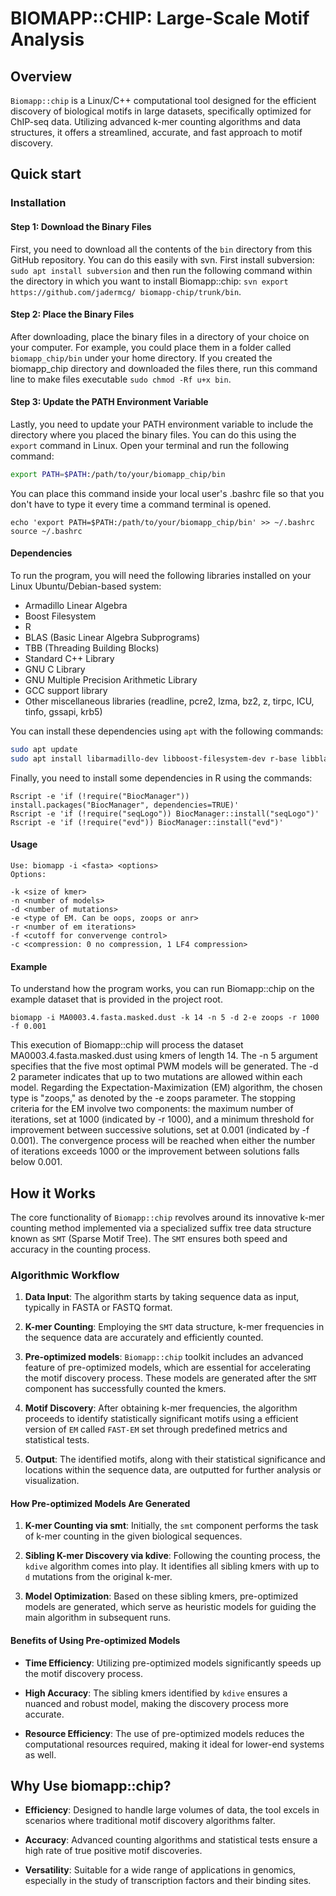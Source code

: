 # BIOMAPP::CHIP: Large-Scale Motif Analysis

## Overview

`Biomapp::chip` is a Linux/C++ computational tool designed for the efficient discovery of biological motifs in large datasets, specifically optimized for ChIP-seq data. Utilizing advanced k-mer counting algorithms and data structures, it offers a streamlined, accurate, and fast approach to motif discovery.

## Quick start

### Installation

#### Step 1: Download the Binary Files
First, you need to download all the contents of the `bin` directory from this GitHub repository. You can do this easily with svn. First install subversion: ```sudo apt install subversion``` and then run the following command within the directory in which you want to install Biomapp::chip: ```svn export https://github.com/jadermcg/ biomapp-chip/trunk/bin```.

#### Step 2: Place the Binary Files
After downloading, place the binary files in a directory of your choice on your computer. For example, you could place them in a folder called `biomapp_chip/bin` under your home directory. If you created the biomapp_chip directory and downloaded the files there, run this command line to make files executable ```sudo chmod -Rf u+x bin```.

#### Step 3: Update the PATH Environment Variable
Lastly, you need to update your PATH environment variable to include the directory where you placed the binary files. You can do this using the `export` command in Linux. Open your terminal and run the following command:

```bash
export PATH=$PATH:/path/to/your/biomapp_chip/bin
```
You can place this command inside your local user's .bashrc file so that you don't have to type it every time a command terminal is opened.

```
echo 'export PATH=$PATH:/path/to/your/biomapp_chip/bin' >> ~/.bashrc
source ~/.bashrc
```

#### Dependencies

To run the program, you will need the following libraries installed on your Linux Ubuntu/Debian-based system:
- Armadillo Linear Algebra
- Boost Filesystem
- R
- BLAS (Basic Linear Algebra Subprograms)
- TBB (Threading Building Blocks)
- Standard C++ Library
- GNU C Library
- GNU Multiple Precision Arithmetic Library
- GCC support library
- Other miscellaneous libraries (readline, pcre2, lzma, bz2, z, tirpc, ICU, tinfo, gssapi, krb5)

You can install these dependencies using `apt` with the following commands:

```bash
sudo apt update
sudo apt install libarmadillo-dev libboost-filesystem-dev r-base libblas-dev libtbb-dev libstdc++6 libc6 libgomp1 libgcc-s1 libreadline8 libpcre2-dev liblzma5 libbz2-1.0 zlib1g libtirpc-dev libicu-dev libtinfo6 libgssapi-krb5-2 libkrb5-3 libk5crypto3 libcom-err2 libkrb5support0 libkeyutils1 liblz4-dev
```

Finally, you need to install some dependencies in R using the commands:
```
Rscript -e 'if (!require("BiocManager")) install.packages("BiocManager", dependencies=TRUE)'
Rscript -e 'if (!require("seqLogo")) BiocManager::install("seqLogo")'
Rscript -e 'if (!require("evd")) BiocManager::install("evd")'
```

#### Usage
```
Use: biomapp -i <fasta> <options>
Options:

-k <size of kmer>
-n <number of models>
-d <number of mutations>
-e <type of EM. Can be oops, zoops or anr>
-r <number of em iterations>
-f <cutoff for convervenge control>
-c <compression: 0 no compression, 1 LF4 compression>
```
#### Example
To understand how the program works, you can run Biomapp::chip on the example dataset that is provided in the project root.

```
biomapp -i MA0003.4.fasta.masked.dust -k 14 -n 5 -d 2-e zoops -r 1000 -f 0.001
```
This execution of Biomapp::chip will process the dataset MA0003.4.fasta.masked.dust using kmers of length 14. The -n 5 argument specifies that the five most optimal PWM models will be generated. The -d 2 parameter indicates that up to two mutations are allowed within each model. Regarding the Expectation-Maximization (EM) algorithm, the chosen type is "zoops," as denoted by the -e zoops parameter. The stopping criteria for the EM involve two components: the maximum number of iterations, set at 1000 (indicated by -r 1000), and a minimum threshold for improvement between successive solutions, set at 0.001 (indicated by -f 0.001). The convergence process will be reached when either the number of iterations exceeds 1000 or the improvement between solutions falls below 0.001.

## How it Works

The core functionality of `Biomapp::chip` revolves around its innovative k-mer counting method implemented via a specialized suffix tree data structure known as `SMT` (Sparse Motif Tree). The `SMT` ensures both speed and accuracy in the counting process.

### Algorithmic Workflow

1. **Data Input**: The algorithm starts by taking sequence data as input, typically in FASTA or FASTQ format.
  
2. **K-mer Counting**: Employing the `SMT` data structure, k-mer frequencies in the sequence data are accurately and efficiently counted.
   
3.  **Pre-optimized models**: `Biomapp::chip` toolkit includes an advanced feature of pre-optimized models, which are essential for accelerating the motif discovery process. These models are generated after the `SMT` component has successfully counted the kmers.
  
4. **Motif Discovery**: After obtaining k-mer frequencies, the algorithm proceeds to identify statistically significant motifs using a efficient version of `EM` called `FAST-EM` set through predefined metrics and statistical tests.

5. **Output**: The identified motifs, along with their statistical significance and locations within the sequence data, are outputted for further analysis or visualization.

#### How Pre-optimized Models Are Generated
1. **K-mer Counting via smt**: Initially, the `smt` component performs the task of k-mer counting in the given biological sequences.

2. **Sibling K-mer Discovery via kdive**: Following the counting process, the `kdive` algorithm comes into play. It identifies all sibling kmers with up to `d` mutations from the original k-mer.

3. **Model Optimization**: Based on these sibling kmers, pre-optimized models are generated, which serve as heuristic models for guiding the main algorithm in subsequent runs.

#### Benefits of Using Pre-optimized Models

- **Time Efficiency**: Utilizing pre-optimized models significantly speeds up the motif discovery process.
  
- **High Accuracy**: The sibling kmers identified by `kdive` ensures a nuanced and robust model, making the discovery process more accurate.
  
- **Resource Efficiency**: The use of pre-optimized models reduces the computational resources required, making it ideal for lower-end systems as well.

## Why Use biomapp::chip?

- **Efficiency**: Designed to handle large volumes of data, the tool excels in scenarios where traditional motif discovery algorithms falter.
  
- **Accuracy**: Advanced counting algorithms and statistical tests ensure a high rate of true positive motif discoveries.
  
- **Versatility**: Suitable for a wide range of applications in genomics, especially in the study of transcription factors and their binding sites.
